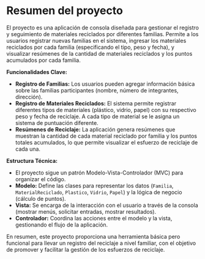 # Resumen del proyecto 

El proyecto es una aplicación de consola diseñada para gestionar el registro y seguimiento de materiales reciclados por diferentes familias. Permite a los usuarios registrar nuevas familias en el sistema, ingresar los materiales reciclados por cada familia (especificando el tipo, peso y fecha), y visualizar resúmenes de la cantidad de materiales reciclados y los puntos acumulados por cada familia.

**Funcionalidades Clave:**

* **Registro de Familias:** Los usuarios pueden agregar información básica sobre las familias participantes (nombre, número de integrantes, dirección).
* **Registro de Materiales Reciclados:** El sistema permite registrar diferentes tipos de materiales (plástico, vidrio, papel) con su respectivo peso y fecha de reciclaje. A cada tipo de material se le asigna un sistema de puntuación diferente.
* **Resúmenes de Reciclaje:** La aplicación genera resúmenes que muestran la cantidad de cada material reciclado por familia y los puntos totales acumulados, lo que permite visualizar el esfuerzo de reciclaje de cada una.

**Estructura Técnica:**

* El proyecto sigue un patrón Modelo-Vista-Controlador (MVC) para organizar el código.
* **Modelo:** Define las clases para representar los datos (`Familia`, `MaterialReciclado`, `Plastico`, `Vidrio`, `Papel`) y la lógica de negocio (cálculo de puntos).
* **Vista:** Se encarga de la interacción con el usuario a través de la consola (mostrar menús, solicitar entradas, mostrar resultados).
* **Controlador:** Coordina las acciones entre el modelo y la vista, gestionando el flujo de la aplicación.

En resumen, este proyecto proporciona una herramienta básica pero funcional para llevar un registro del reciclaje a nivel familiar, con el objetivo de promover y facilitar la gestión de los esfuerzos de reciclaje.